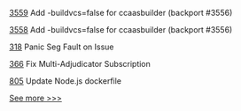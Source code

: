 
[3559](https://github.com/hyperledger/fabric/pull/3559) Add -buildvcs=false for ccaasbuilder (backport #3556)

[3558](https://github.com/hyperledger/fabric/pull/3558) Add -buildvcs=false for ccaasbuilder (backport #3556)

[318](https://github.com/hyperledger-labs/fabric-token-sdk/pull/318) Panic Seg Fault on Issue

[366](https://github.com/hyperledger-labs/go-perun/pull/366) Fix Multi-Adjudicator Subscription

[805](https://github.com/hyperledger/fabric-samples/pull/805) Update Node.js dockerfile


[See more >>>](https://start-here.hyperledger.org/pull-requests)
